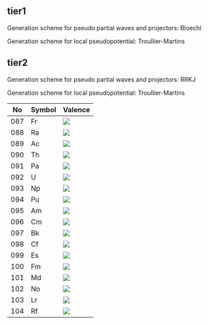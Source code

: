 ## tier1

Generation scheme for pseudo partial waves and projectors: Bloechl

Generation scheme for local pseudopotential: Troullier-Martins

## tier2

Generation scheme for pseudo partial waves and projectors: RRKJ

Generation scheme for local pseudopotential: Troullier-Martins

No | Symbol | Valence
------------ | ------------- | ------------
087 | Fr | <img src="https://latex.codecogs.com/svg.latex?\Large&space;[Rn]7s^{1}"/>
088 | Ra | <img src="https://latex.codecogs.com/svg.latex?\Large&space;[Rn]7s^{2}"/>
089 | Ac | <img src="https://latex.codecogs.com/svg.latex?\Large&space;[Rn]5f^{0}6d^{1}7s^{2}"/>
090 | Th | <img src="https://latex.codecogs.com/svg.latex?\Large&space;[Rn]5f^{1}6d^{1}7s^{2}"/>
091 | Pa | <img src="https://latex.codecogs.com/svg.latex?\Large&space;[Rn]5f^{2}6d^{1}7s^{2}"/>
092 | U  | <img src="https://latex.codecogs.com/svg.latex?\Large&space;[Rn]5f^{3}6d^{1}7s^{2}"/>
093 | Np | <img src="https://latex.codecogs.com/svg.latex?\Large&space;[Rn]5f^{4}6d^{1}7s^{2}"/>
094 | Pu | <img src="https://latex.codecogs.com/svg.latex?\Large&space;[Rn]5f^{5}6d^{1}7s^{2}"/>
095 | Am | <img src="https://latex.codecogs.com/svg.latex?\Large&space;[Rn]5f^{6}6d^{1}7s^{2}"/>
096 | Cm | <img src="https://latex.codecogs.com/svg.latex?\Large&space;[Rn]5f^{7}6d^{1}7s^{2}"/>
097 | Bk | <img src="https://latex.codecogs.com/svg.latex?\Large&space;[Rn]5f^{8}6d^{1}7s^{2}"/>
098 | Cf | <img src="https://latex.codecogs.com/svg.latex?\Large&space;[Rn]5f^{9}6d^{1}7s^{2}"/>
099 | Es | <img src="https://latex.codecogs.com/svg.latex?\Large&space;[Rn]5f^{10}6d^{1}7s^{2}"/>
100 | Fm | <img src="https://latex.codecogs.com/svg.latex?\Large&space;[Rn]5f^{11}6d^{1}7s^{2}"/>
101 | Md | <img src="https://latex.codecogs.com/svg.latex?\Large&space;[Rn]5f^{12}6d^{1}7s^{2}"/>
102 | No | <img src="https://latex.codecogs.com/svg.latex?\Large&space;[Rn]5f^{13}6d^{1}7s^{2}"/>
103 | Lr | <img src="https://latex.codecogs.com/svg.latex?\Large&space;[Rn]5f^{14}6d^{1}7s^{2}"/>
104 | Rf | <img src="https://latex.codecogs.com/svg.latex?\Large&space;[Rn]5f^{14}6d^{2}7s^{2}"/>
